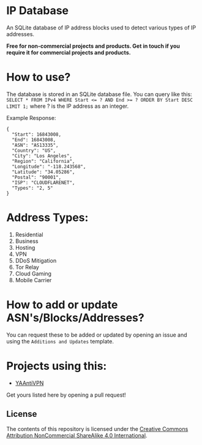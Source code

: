 # IP Database
An SQLite database of IP address blocks used to detect various types of IP addresses.

**Free for non-commercial projects and products. Get in touch if you require it for commercial projects and products.**

# How to use?
The database is stored in an SQLite database file. You can query like this: `SELECT * FROM IPv4 WHERE Start <= ? AND End >= ? ORDER BY Start DESC LIMIT 1;` where ? is the IP address as an integer.

Example Response:
```
{
  "Start": 16843008,
  "End": 16843008,
  "ASN": "AS13335",
  "Country": "US",
  "City": "Los Angeles",
  "Region": "California",
  "Longitude": "-118.243568",
  "Latitude": "34.05286",
  "Postal": "90001",
  "ISP": "CLOUDFLARENET",
  "Types": "2, 5"
}
```

# Address Types:
1. Residential
2. Business
3. Hosting
4. VPN
5. DDoS Mitigation
6. Tor Relay
7. Cloud Gaming
8. Mobile Carrier

# How to add or update ASN's/Blocks/Addresses?
You can request these to be added or updated by opening an issue and using the `Additions and Updates` template.

# Projects using this:
* [YAAntiVPN](https://github.com/Ameliaaaaaaa/YAAntiVPN)

Get yours listed here by opening a pull request!

## License

The contents of this repository is licensed under the [Creative Commons Attribution NonCommercial ShareAlike 4.0 International](https://creativecommons.org/licenses/by-nc-sa/4.0).
